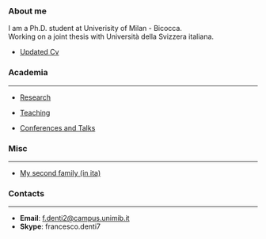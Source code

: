 ### About me
I am a Ph.D. student at Univerisity of Milan - Bicocca.  
Working on a joint thesis with Università della Svizzera italiana.

* [Updated Cv](/pdf/July_CV.pdf)


### Academia
---
* [Research](/Research)

* [Teaching](/Teaching)

* [Conferences and Talks](/ConferencesAndTalks)


### Misc
---
* [My second family (in ita)](http://www.compagniameteor.it/)

### Contacts
---
* **Email**: f.denti2@campus.unimib.it
* **Skype**: francesco.denti7

